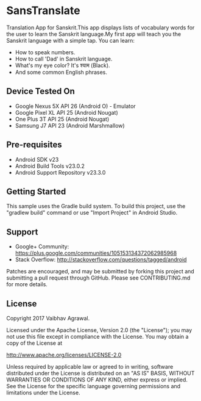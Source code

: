 SansTranslate
===================================

Translation App for Sanskrit.This app displays lists of vocabulary words for the user to learn the Sanskrit language.My first app will teach you the Sanskrit language with a simple tap. You can learn:

- How to speak numbers.
- How to call 'Dad' in Sanskrit language.
- What's my eye color? It's श्याम (Black).
- And some common English phrases.

Device Tested On
----------------

- Google Nexus 5X API 26 (Android O) - Emulator
- Google Pixel XL API 25 (Android Nougat)
- One Plus 3T API 25 (Android Nougat)
- Samsung J7 API 23 (Android Marshmallow)

Pre-requisites
--------------

- Android SDK v23
- Android Build Tools v23.0.2
- Android Support Repository v23.3.0

Getting Started
---------------

This sample uses the Gradle build system. To build this project, use the
"gradlew build" command or use "Import Project" in Android Studio.

Support
-------

- Google+ Community: https://plus.google.com/communities/105153134372062985968
- Stack Overflow: http://stackoverflow.com/questions/tagged/android

Patches are encouraged, and may be submitted by forking this project and
submitting a pull request through GitHub. Please see CONTRIBUTING.md for more details.

License
-------

Copyright 2017 Vaibhav Agrawal.

Licensed under the Apache License, Version 2.0 (the "License"); you may not use this file except in compliance with the License. You may obtain a copy of the License at

http://www.apache.org/licenses/LICENSE-2.0

Unless required by applicable law or agreed to in writing, software distributed under the License is distributed on an "AS IS" BASIS, WITHOUT WARRANTIES OR CONDITIONS OF ANY KIND, either express or implied. See the License for the specific language governing permissions and limitations under the License.